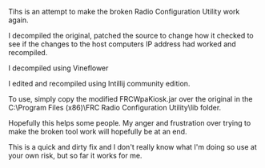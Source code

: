 Tihs is an attempt to make the broken Radio Configuration Utility work again. 

I decompiled the original, patched the source to change how it checked to see if the changes to the host computers IP address had worked and recompiled.

I decompiled using Vineflower

I edited and recompiled using Intillij community edition. 

To use, simply copy the modified FRCWpaKiosk.jar over the original in the C:\Program Files (x86)\FRC Radio Configuration Utility\lib folder. 

Hopefully this helps some people.  My anger and frustration over trying to make the broken tool work will hopefully be at an end. 

This is a quick and dirty fix and I don't really know what I'm doing so use at your own risk, but so far it works for me.
